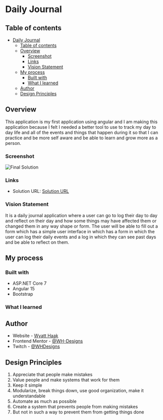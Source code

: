 # Daily Journal


## Table of contents

- [Daily Journal](#daily-journal)
  - [Table of contents](#table-of-contents)
  - [Overview](#overview)
    - [Screenshot](#screenshot)
    - [Links](#links)
    - [Vision Statement](#vision-statement)
  - [My process](#my-process)
    - [Built with](#built-with)
    - [What I learned](#what-i-learned)
  - [Author](#author)
  - [Design Principles](#design-principles)

## Overview
This application is my first application using angular and I am making this application because I felt I needed a better tool to use to track my
day to day life and all of the events and things that happen during it so that I can practice and be more self aware and be able to learn and grow more as a person.
### Screenshot

![Final Solution]()

### Links

- Solution URL: [Solution URL](https://github.com/WH-Designs/Daily-Journal)

### Vision Statement
It is a daily journal application where a user can go to log their day to day and reflect on their day and 
how some things may have affected them or changed them in any way shape or form. The user will be able to fill
out a form which has a simple user interface in which has a form in which the user can log their daily events and
a log in which they can see past days and be able to reflect on them. 

## My process

### Built with

- ASP.NET Core 7
- Angular 15
- Bootstrap

### What I learned


## Author

- Website - [Wyatt Haak](https://wh-designs.github.io/)
- Frontend Mentor - [@WH-Designs](https://www.frontendmentor.io/profile/WH-Designs)
- Twitch - [@WHDesigns](https://www.twitch.tv/whdesigns)

## Design Principles

1. Appreciate that people make mistakes
2. Value people and make systems that work for them
3. Keep it simple
4. Modularize, break things down, use good organization, make it understandable
5. Automate as much as possible
6. Create a system that prevents people from making mistakes
7. But not in such a way to prevent them from getting things done

